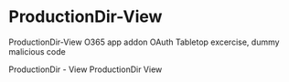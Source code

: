 # ProductionDir-View
ProductionDir-View O365 app addon OAuth
Tabletop excercise, dummy malicious code

ProductionDir - View
ProductionDir View

